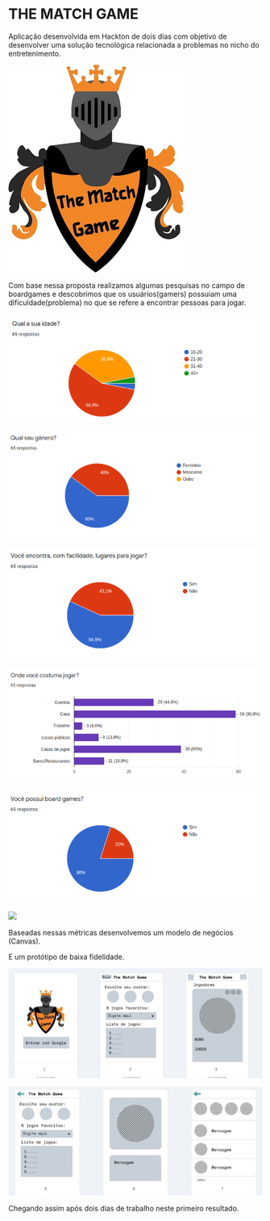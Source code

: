# THE MATCH GAME

Aplicação desenvolvida em Hackton de dois dias com objetivo de desenvolver uma solução tecnológica relacionada a problemas no nicho do entretenimento.

![](/src/image/logo_readme.jpeg)

Com base nessa proposta realizamos algumas pesquisas no campo de boardgames e descobrimos que os usuários(gamers) possuiam uma dificuldade(problema) no que se refere a encontrar pessoas para jogar. 

![](/src/image/pesquisa1.png)

![](/src/image/pesquisa2.png)

![](/src/image/pesquisa3.png)

![](/src/image/pesquisa4.png)

![](/src/image/pesquisa5.png)

![](/src/image/pesquisa6.png)


Baseadas nessas métricas desenvolvemos um modelo de negócios (Canvas).

E um protótipo de baixa fidelidade.

![](/src/image/prototipe1.jpg) 

![](/src/image/prototipe2.jpg) 

Chegando assim após dois dias de trabalho neste primeiro resultado. 

